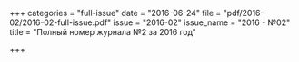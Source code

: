 +++
categories = "full-issue"
date = "2016-06-24"
file = "pdf/2016-02/2016-02-full-issue.pdf"
issue = "2016-02"
issue_name = "2016 - №02"
title = "Полный номер журнала №2 за 2016 год"

+++

